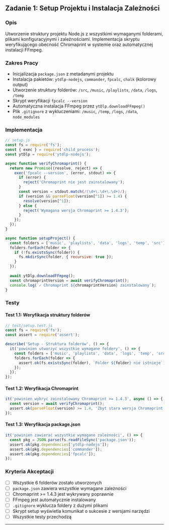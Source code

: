## Zadanie 1: Setup Projektu i Instalacja Zależności

### Opis

Utworzenie struktury projektu Node.js z wszystkimi wymaganymi folderami, plikami konfiguracyjnymi i zależnościami. Implementacja skryptu weryfikującego obecność Chromaprint w systemie oraz automatycznej instalacji FFmpeg.

### Zakres Pracy

- Inicjalizacja `package.json` z metadanymi projektu
- Instalacja pakietów: `ytdlp-nodejs`, `commander`, `fpcalc`, `chalk` (kolorowy output)
- Utworzenie struktury folderów: `/src`, `/music`, `/playlists`, `/data`, `/logs`, `/temp`
- Skrypt weryfikacji `fpcalc --version`
- Automatyczna instalacja FFmpeg przez `ytDlp.downloadFFmpeg()`
- Plik `.gitignore` z wykluczeniami: `/music`, `/temp`, `/logs`, `/data`, `node_modules`


### Implementacja

```javascript
// setup.js
const fs = require('fs');
const { exec } = require('child_process');
const ytDlp = require('ytdlp-nodejs');

async function verifyChromaprint() {
  return new Promise((resolve, reject) => {
    exec('fpcalc --version', (error, stdout) => {
      if (error) {
        reject('Chromaprint nie jest zainstalowany');
      }
      const version = stdout.match(/(\d+\.\d+\.\d+)/);
      if (version && parseFloat(version[^1]) >= 1.4) {
        resolve(version[^1]);
      } else {
        reject('Wymagana wersja Chromaprint >= 1.4.3');
      }
    });
  });
}

async function setupProject() {
  const folders = ['music', 'playlists', 'data', 'logs', 'temp', 'src'];
  folders.forEach(folder => {
    if (!fs.existsSync(folder)) {
      fs.mkdirSync(folder, { recursive: true });
    }
  });
  
  await ytDlp.downloadFFmpeg();
  const chromaprintVersion = await verifyChromaprint();
  console.log(`✓ Chromaprint ${chromaprintVersion} zainstalowany`);
}
```


### Testy

#### Test 1.1: Weryfikacja struktury folderów

```javascript
// test/setup.test.js
const fs = require('fs');
const assert = require('assert');

describe('Setup - Struktura folderów', () => {
  it('powinien utworzyć wszystkie wymagane foldery', () => {
    const folders = ['music', 'playlists', 'data', 'logs', 'temp', 'src'];
    folders.forEach(folder => {
      assert.ok(fs.existsSync(folder), `Folder ${folder} nie istnieje`);
    });
  });
});
```


#### Test 1.2: Weryfikacja Chromaprint

```javascript
it('powinien wykryć zainstalowany Chromaprint >= 1.4.3', async () => {
  const version = await verifyChromaprint();
  assert.ok(parseFloat(version) >= 1.4, 'Zbyt stara wersja Chromaprint');
});
```


#### Test 1.3: Weryfikacja package.json

```javascript
it('powinien zawierać wszystkie wymagane zależności', () => {
  const pkg = JSON.parse(fs.readFileSync('package.json'));
  assert.ok(pkg.dependencies['ytdlp-nodejs']);
  assert.ok(pkg.dependencies['commander']);
  assert.ok(pkg.dependencies['fpcalc']);
});
```


### Kryteria Akceptacji

- [ ] Wszystkie 6 folderów zostało utworzonych
- [ ] `package.json` zawiera wszystkie wymagane zależności
- [ ] Chromaprint >= 1.4.3 jest wykrywany poprawnie
- [ ] FFmpeg jest automatycznie instalowany
- [ ] `.gitignore` wyklucza foldery z dużymi plikami
- [ ] Skrypt setup wyświetla komunikat o sukcesie z wersjami narzędzi
- [ ] Wszystkie testy przechodzą

***

